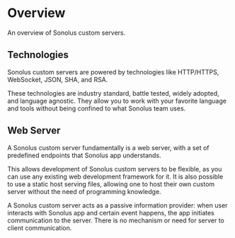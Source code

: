 # Overview

An overview of Sonolus custom servers.

## Technologies

Sonolus custom servers are powered by technologies like HTTP/HTTPS, WebSocket, JSON, SHA, and RSA.

These technologies are industry standard, battle tested, widely adopted, and language agnostic. They allow you to work with your favorite language and tools without being confined to what Sonolus team uses.

## Web Server

A Sonolus custom server fundamentally is a web server, with a set of predefined endpoints that Sonolus app understands.

This allows development of Sonolus custom servers to be flexible, as you can use any existing web development framework for it. It is also possible to use a static host serving files, allowing one to host their own custom server without the need of programming knowledge.

A Sonolus custom server acts as a passive information provider: when user interacts with Sonolus app and certain event happens, the app initiates communication to the server. There is no mechanism or need for server to client communication.
